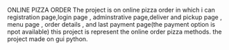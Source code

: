 ONLINE PIZZA ORDER 
The project is on online pizza order in which i can registration page,login page , adminstrative page,deliver and pickup page , menu page , order details , and last payment page(the payment option is npot available) 
this project is represent the online order pizza methods.
the project made on gui python.
